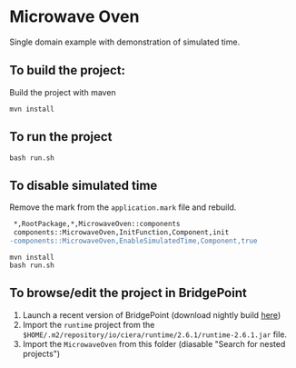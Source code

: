 # Microwave Oven

Single domain example with demonstration of simulated time.

## To build the project:

Build the project with maven
```
mvn install
```

## To run the project

```
bash run.sh
```

## To disable simulated time

Remove the mark from the `application.mark` file and rebuild.

```diff
 *,RootPackage,*,MicrowaveOven::components
 components::MicrowaveOven,InitFunction,Component,init
-components::MicrowaveOven,EnableSimulatedTime,Component,true
```

```
mvn install
bash run.sh
```

## To browse/edit the project in BridgePoint

1. Launch a recent version of BridgePoint (download nightly build
   [here](https://s3.amazonaws.com/xtuml-releases/nightly-build/buildfiles.html))
2. Import the `runtime` project from the
   `$HOME/.m2/repository/io/ciera/runtime/2.6.1/runtime-2.6.1.jar` file.
3. Import the `MicrowaveOven` from this folder (diasable "Search for nested
   projects")
